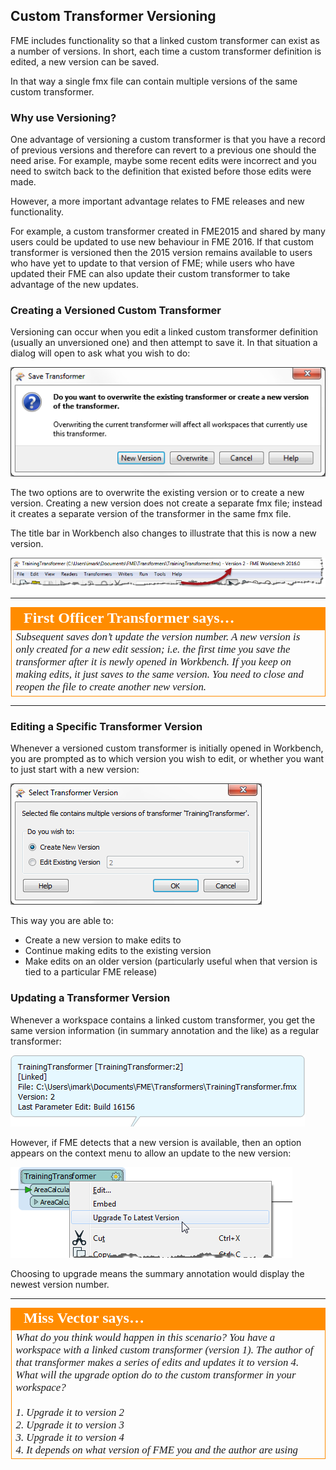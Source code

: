 ## Custom Transformer Versioning

FME includes functionality so that a linked custom transformer can exist as a number of versions. In short, each time a custom transformer definition is edited, a new version can be saved. 

In that way a single fmx file can contain multiple versions of the same custom transformer. 


### Why use Versioning? ###

One advantage of versioning a custom transformer is that you have a record of previous versions and therefore can revert to a previous one should the need arise. For example, maybe some recent edits were incorrect and you need to switch back to the definition that existed before those edits were made. 

However, a more important advantage relates to FME releases and new functionality.

For example, a custom transformer created in FME2015 and shared by many users could be updated to use new behaviour in FME 2016. If that custom transformer is versioned then the 2015 version remains available to users who have yet to update to that version of FME; while users who have updated their FME can also update their custom transformer to take advantage of the new updates.


### Creating a Versioned Custom Transformer ###

Versioning can occur when you edit a linked custom transformer definition (usually an unversioned one) and then attempt to save it. In that situation a dialog will open to ask what you wish to do:

![](./Images/Img3.40.CreateNewCTVersion.png)

The two options are to overwrite the existing version or to create a new version. Creating a new version does not create a separate fmx file; instead it creates a separate version of the transformer in the same fmx file.

The title bar in Workbench also changes to illustrate that this is now a new version.

![](./Images/Img3.41.NewCTVersionWBHeader.png)

---

<table style="border-spacing: 0px">
<tr>
<td style="vertical-align:middle;background-color:darkorange;border: 2px solid darkorange">
<i class="fa fa-quote-left fa-lg fa-pull-left fa-fw" style="color:white;padding-right: 12px;vertical-align:text-top"></i>
<span style="color:white;font-size:x-large;font-weight: bold;font-family:serif">First Officer Transformer says…</span>
</td>
</tr>

<tr>
<td style="border: 1px solid darkorange">
<span style="font-family:serif; font-style:italic; font-size:larger">
Subsequent saves don’t update the version number. A new version is only created for a new edit session; i.e. the first time you save the transformer after it is newly opened in Workbench. If you keep on making edits, it just saves to the same version. You need to close and reopen the file to create another new version.
</span>
</td>
</tr>
</table>

---

### Editing a Specific Transformer Version ###

Whenever a versioned custom transformer is initially opened in Workbench, you are prompted as to which version you wish to edit, or whether you want to just start with a new version:

![](./Images/Img3.42.CTEditingVersionChoice.png)

This way you are able to:

- Create a new version to make edits to
- Continue making edits to the existing version
- Make edits on an older version (particularly useful when that version is tied to a particular FME release)


### Updating a Transformer Version ###

Whenever a workspace contains a linked custom transformer, you get the same version information (in summary annotation and the like) as a regular transformer:

![](./Images/Img3.43.CTVersionSummaryAnnotation.png)

However, if FME detects that a new version is available, then an option appears on the context menu to allow an update to the new version:

![](./Images/Img3.44.CTNewVersionAvailable.png)

Choosing to upgrade means the summary annotation would display the newest version number. 

---

<table style="border-spacing: 0px">
<tr>
<td style="vertical-align:middle;background-color:darkorange;border: 2px solid darkorange">
<i class="fa fa-quote-left fa-lg fa-pull-left fa-fw" style="color:white;padding-right: 12px;vertical-align:text-top"></i>
<span style="color:white;font-size:x-large;font-weight: bold;font-family:serif">Miss Vector says…</span>
</td>
</tr>

<tr>
<td style="border: 1px solid darkorange">
<span style="font-family:serif; font-style:italic; font-size:larger">
What do you think would happen in this scenario? You have a workspace with a linked custom transformer (version 1). The author of that transformer makes a series of edits and updates it to version 4. What will the upgrade option do to the custom transformer in your workspace?
<br><br>1. Upgrade it to version 2
<br>2. Upgrade it to version 3
<br>3. Upgrade it to version 4
<br>4. It depends on what version of FME you and the author are using
</span>
</td>
</tr>
</table>


